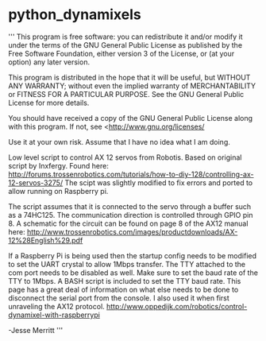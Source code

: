python_dynamixels
=================

'''
This program is free software: you can redistribute it and/or modify it under the terms of the GNU General Public License as published by the Free Software Foundation, either version 3 of the License, or (at your option) any later version.

This program is distributed in the hope that it will be useful, but WITHOUT ANY WARRANTY; without even the implied warranty of MERCHANTABILITY or FITNESS FOR A PARTICULAR PURPOSE. See the GNU General Public License for more details.

You should have received a copy of the GNU General Public License along with this program. If not, see <http://www.gnu.org/licenses/

Use it at your own risk. Assume that I have no idea what I am doing.

Low level script to control AX 12 servos from Robotis. Based on original script
by Inxfergy. Found here:
http://forums.trossenrobotics.com/tutorials/how-to-diy-128/controlling-ax-12-servos-3275/
The scipt was slightly modified to fix errors and
ported to allow running on Raspberry pi.

The script assumes that it is connected to the servo through a buffer
such as a 74HC125. The communication direction is controlled through
GPIO pin 8.  A schematic for the circuit can be found on page 8 of
the AX12 manual here:
http://www.trossenrobotics.com/images/productdownloads/AX-12%28English%29.pdf

If a Raspberry Pi is being used then the startup config needs to be modified to
set the UART crystal to allow 1Mbps transfer. The TTY attached to the com
port needs to be disabled as well. Make sure to set the baud rate of
the TTY to 1Mbps.  A BASH script is included to set the TTY baud rate.  This 
page has a great deal of information on what else needs to be done to disconnect
the serial port from the console.  I also used it when first unraveling
the AX12 protocol.
http://www.oppedijk.com/robotics/control-dynamixel-with-raspberrypi

-Jesse Merritt
'''
